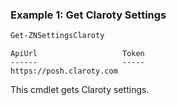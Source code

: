 ### Example 1: Get Claroty Settings
```powershell
Get-ZNSettingsClaroty
```

```output
ApiUrl                   Token
------                   -----
https://posh.claroty.com
```

This cmdlet gets Claroty settings.
